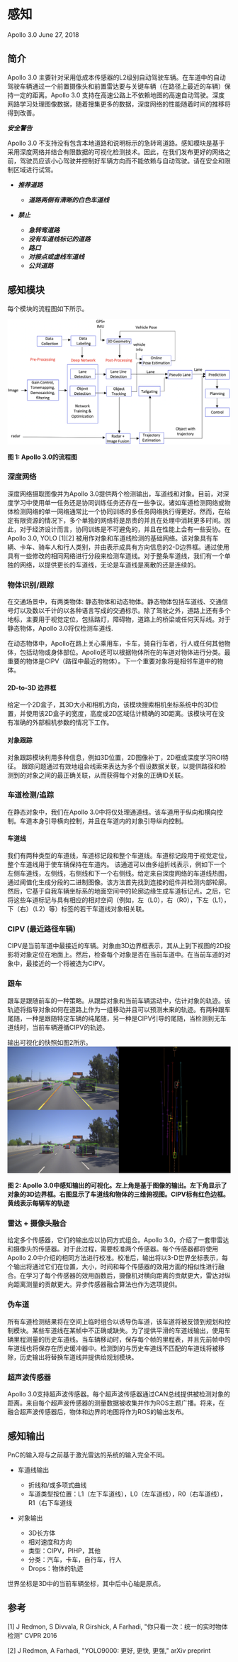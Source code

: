 # 感知
Apollo 3.0
June 27, 2018

## 简介
Apollo 3.0 主要针对采用低成本传感器的L2级别自动驾驶车辆。在车道中的自动驾驶车辆通过一个前置摄像头和前置雷达要与关键车辆（在路径上最近的车辆）保持一定的距离。Apollo 3.0 支持在高速公路上不依赖地图的高速自动驾驶。深度网路学习处理图像数据，随着搜集更多的数据，深度网络的性能随着时间的推移将得到改善。


***安全警告***

Apollo 3.0 不支持没有包含本地道路和说明标示的急转弯道路。感知模块是基于采用深度网络并结合有限数据的可视化检测技术。因此，在我们发布更好的网络之前，驾驶员应该小心驾驶并控制好车辆方向而不能依赖与自动驾驶。请在安全和限制区域进行试驾。

- ***推荐道路***
	- ***道路两侧有清晰的白色车道线***

- ***禁止***
	- ***急转弯道路***
	- ***没有车道线标记的道路***
	- ***路口***
	- ***对接点或虚线车道线***
	- ***公共道路***

## 感知模块
每个模块的流程图如下所示。

![Image](images/perception_flow_chart_apollo_3.0.png)

**图 1: Apollo 3.0的流程图**

### 深度网络
深度网络摄取图像并为Apollo 3.0提供两个检测输出，车道线和对象。目前，对深度学习中使用单一任务还是协同训练任务还存在一些争议。诸如车道检测网络或物体检测网络的单一网络通常比一个协同训练的多任务网络执行得更好。然而，在给定有限资源的情况下，多个单独的网络将是昂贵的并且在处理中消耗更多时间。因此，对于经济设计而言，协同训练是不可避免的，并且在性能上会有一些妥协。在 Apollo 3.0, YOLO [1][2] 被用作对象和车道线检测的基础网络。该对象具有车辆、卡车、骑车人和行人类别，并由表示成具有方向信息的2-D边界框。通过使用具有一些修改的相同网络进行分段来检测车道线。对于整条车道线，我们有一个单独的网络，以提供更长的车道线，无论是车道线是离散的还是连续的。

### 物体识别/跟踪
在交通场景中，有两类物体: 静态物体和动态物体。静态物体包括车道线、交通信号灯以及数以千计的以各种语言写成的交通标示。除了驾驶之外，道路上还有多个地标，主要用于视觉定位，包括路灯，障碍物，道路上的桥梁或任何天际线。对于静态物体，Apollo 3.0将仅检测车道线.

在动态物体中，Apollo在路上关心乘用车，卡车，骑自行车者，行人或任何其他物体，包括动物或身体部位。Apollo还可以根据物体所在的车道对物体进行分类。最重要的物体是CIPV（路径中最近的物体）。下一个重要对象将是相邻车道中的物体。

#### 2D-to-3D 边界框

给定一个2D盒子，其3D大小和相机方向，该模块搜索相机坐标系统中的3D位置，并使用该2D盒子的宽度，高度或2D区域估计精确的3D距离。该模块可在没有准确的外部相机参数的情况下工作。

#### 对象跟踪

对象跟踪模块利用多种信息，例如3D位置，2D图像补丁，2D框或深度学习ROI特征。 跟踪问题通过有效地组合线索来表达为多个假设数据关联，以提供路径和检测到的对象之间的最正确关联，从而获得每个对象的正确ID关联。

### 车道检测/追踪
在静态对象中，我们在Apollo 3.0中将仅处理通道线。该车道用于纵向和横向控制。车道本身引导横向控制，并且在车道内的对象引导纵向控制。

#### 车道线
我们有两种类型的车道线，车道标记段和整个车道线。车道标记段用于视觉定位，整个车道线用于使车辆保持在车道内。
该通道可以由多组折线表示，例如下一个左侧车道线，左侧线，右侧线和下一个右侧线。给定来自深度网络的车道线热图，通过阈值化生成分段的二进制图像。该方法首先找到连接的组件并检测内部轮廓。然后，它基于自我车辆坐标系的地面空间中的轮廓边缘生成车道标记点。之后，它将这些车道标记与具有相应的相对空间（例如，左（L0），右（R0），下左（L1），下（右）（L2）等）标签的若干车道线对象相关联。

### CIPV (最近路径车辆)
CIPV是当前车道中最接近的车辆。对象由3D边界框表示，其从上到下视图的2D投影将对象定位在地面上。然后，检查每个对象是否在当前车道中。在当前车道的对象中，最接近的一个将被选为CIPV。

### 跟车
跟车是跟随前车的一种策略。从跟踪对象和当前车辆运动中，估计对象的轨迹。该轨迹将指导对象如何在道路上作为一组移动并且可以预测未来的轨迹。有两种跟车尾随，一种是跟随特定车辆的纯尾随，另一种是CIPV引导的尾随，当检测到无车道线时，当前车辆遵循CIPV的轨迹。 

输出可视化的快照如图2所示。 
![Image](images/perception_visualization_apollo_3.0.png)

**图 2: Apollo 3.0中感知输出的可视化。左上角是基于图像的输出。左下角显示了对象的3D边界框。右图显示了车道线和物体的三维俯视图。CIPV标有红色边框。黄线表示每辆车的轨迹**

### 雷达 + 摄像头融合
给定多个传感器，它们的输出应以协同方式组合。Apollo 3.0，介绍了一套带雷达和摄像头的传感器。对于此过程，需要校准两个传感器。每个传感器都将使用Apollo 2.0中介绍的相同方法进行校准。校准后，输出将以3-D世界坐标表示，每个输出将通过它们在位置，大小，时间和每个传感器的效用方面的相似性进行融合。在学习了每个传感器的效用函数后，摄像机对横向距离的贡献更大，雷达对纵向距离测量的贡献更大。异步传感器融合算法也作为选项提供。

### 伪车道
所有车道检测结果将在空间上临时组合以诱导伪车道，该车道将被反馈到规划和控制模块。某些车道线在某帧中不正确或缺失。为了提供平滑的车道线输出，使用车辆里程测量的历史车道线。当车辆移动时，保存每个帧的里程表，并且先前帧中的车道线也将保存在历史缓冲器中。检测到的与历史车道线不匹配的车道线将被移除，历史输出将替换车道线并提供给规划模块。

### 超声波传感器
Apollo 3.0支持超声波传感器。每个超声波传感器通过CAN总线提供被检测对象的距离。来自每个超声波传感器的测量数据被收集并作为ROS主题广播。将来，在融合超声波传感器后，物体和边界的地图将作为ROS的输出发布。

## 感知输出
PnC的输入将与之前基于激光雷达的系统的输入完全不同。

- 车道线输出
	- 折线和/或多项式曲线
	- 车道类型按位置：L1（左下车道线），L0（左车道线），R0（右车道线），R1（右下车道线

- 对象输出
	- 3D长方体
	- 相对速度和方向
	- 类型：CIPV，PIHP，其他
	- 分类：汽车，卡车，自行车，行人
	- Drops：物体的轨迹

世界坐标是3D中的当前车辆坐标，其中后中心轴是原点。

## 参考
[1] J Redmon, S Divvala, R Girshick, A Farhadi, "你只看一次：统一的实时物体检测" CVPR 2016

[2] J Redmon, A Farhadi, "YOLO9000: 更好, 更快, 更强," arXiv preprint
